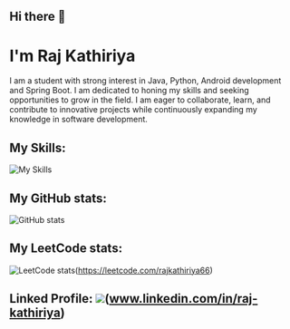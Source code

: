 ## Hi there 👋

# I'm Raj Kathiriya
I am a student with strong interest in Java, Python, Android development and Spring Boot. I am dedicated to honing my skills and seeking opportunities to grow in the field. I am eager to collaborate, learn, and contribute to innovative projects while continuously expanding my knowledge in software development.

## My Skills:
![My Skills](https://skillicons.dev/icons?i=java,python,androidstudio,firebase,postgres,spring)

## My GitHub stats:
![GitHub stats](https://github-readme-stats.vercel.app/api?username=RajKathiriya066&show_icons=true&theme=transparent)

## My LeetCode stats: 
![LeetCode stats](https://leetcard.jacoblin.cool/rajkathiriya66?ext=contest)(https://leetcode.com/rajkathiriya66)

## Linked Profile: ![](https://skillicons.dev/icons?i=linkedin)(www.linkedin.com/in/raj-kathiriya)
